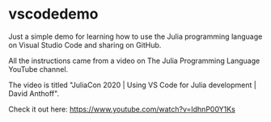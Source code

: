 # vscodedemo

Just a simple demo for learning how to use the Julia programming language on Visual Studio Code and sharing on GitHub.

All the instructions came from a video on The Julia Programming Language YouTube channel.

The video is titled "JuliaCon 2020 | Using VS Code for Julia development | David Anthoff".

Check it out here: https://www.youtube.com/watch?v=IdhnP00Y1Ks
